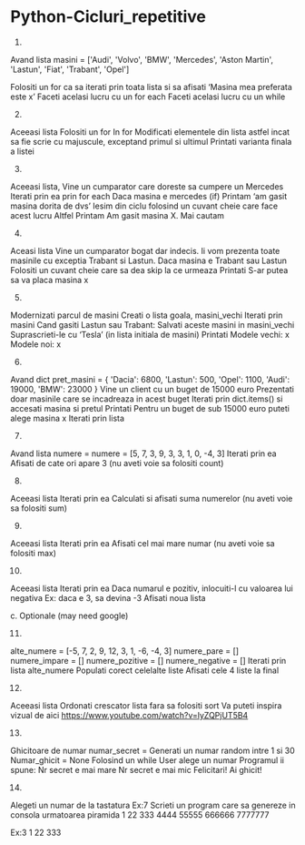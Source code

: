 # Python-Cicluri_repetitive
1.
Avand lista 
masini = ['Audi', 'Volvo', 'BMW', 'Mercedes', 'Aston Martin', 'Lastun', 'Fiat', 'Trabant', 'Opel'] 

Folositi un for ca sa iterati prin toata lista si sa afisati
‘Masina mea preferata este x’
Faceti acelasi lucru cu un for each
Faceti acelasi lucru cu un while

2.
Aceeasi lista
Folositi un for
In for
   Modificati elementele din lista astfel incat sa fie scrie cu majuscule, exceptand primul si ultimul
Printati varianta finala a listei

3. 
Aceeasi lista, 
Vine un cumparator care doreste sa cumpere un Mercedes
Iterati prin ea prin for each
Daca masina e mercedes (if)
   Printam ‘am gasit masina dorita de dvs’
   Iesim din ciclu folosind un cuvant cheie care face acest lucru
Altfel
   Printam Am gasit masina X. Mai cautam	




4.
Aceasi lista
Vine un cumparator bogat dar indecis. Ii vom prezenta toate masinile cu exceptia Trabant si Lastun. 
Daca masina e Trabant sau Lastun
   Folositi un cuvant cheie care sa dea skip la ce urmeaza
Printati S-ar putea sa va placa masina x

5. 
Modernizati parcul de masini
Creati o lista goala, masini_vechi
Iterati prin masini
Cand gasiti Lastun sau Trabant:
Salvati aceste masini in masini_vechi
Suprascrieti-le cu ‘Tesla’ (in lista initiala de masini)
Printati Modele vechi: x
Modele noi: x

6. 
Avand dict
pret_masini = {
    'Dacia': 6800,
    'Lastun': 500,
    'Opel': 1100,
    'Audi': 19000,
    'BMW': 23000
}
Vine un client cu un buget de 15000 euro
Prezentati doar masinile care se incadreaza in acest buget
Iterati prin dict.items() si accesati masina si pretul
Printati Pentru un buget de sub 15000 euro puteti alege masina x
Iterati prin lista


7.
Avand lista
numere = numere = [5, 7, 3, 9, 3, 3, 1, 0, -4, 3]
Iterati prin ea
Afisati de cate ori apare 3
(nu aveti voie sa folositi count)




8. 
Aceeasi lista
Iterati prin ea
Calculati si afisati suma numerelor
(nu aveti voie sa folositi sum)


9. 
Aceeasi lista
Iterati prin ea
Afisati cel mai mare numar
(nu aveti voie sa folositi max)


10.
Aceeasi lista
Iterati prin ea
Daca numarul e pozitiv, inlocuiti-l cu valoarea lui negativa
Ex: daca e 3, sa devina -3
Afisati noua lista





c. Optionale (may need google)

11.
alte_numere = [-5, 7, 2, 9, 12, 3, 1, -6, -4, 3]
numere_pare = []
numere_impare = []
numere_pozitive = []
numere_negative = []
Iterati prin lista alte_numere 
Populati corect celelalte liste
Afisati cele 4 liste la final

12.
Aceeasi lista
Ordonati crescator lista fara sa folositi sort
Va puteti inspira vizual de aici
https://www.youtube.com/watch?v=lyZQPjUT5B4


13.
Ghicitoare de numar
numar_secret = Generati un numar random intre 1 si 30
Numar_ghicit = None
Folosind un while
   User alege un numar
   Programul ii spune:
Nr secret e mai mare
Nr secret e mai mic
Felicitari! Ai ghicit!



14. 
Alegeti un numar de la tastatura
Ex:7
Scrieti un program care sa genereze in consola urmatoarea piramida
1
22
333
4444
55555
666666
7777777

Ex:3
1
22
333
